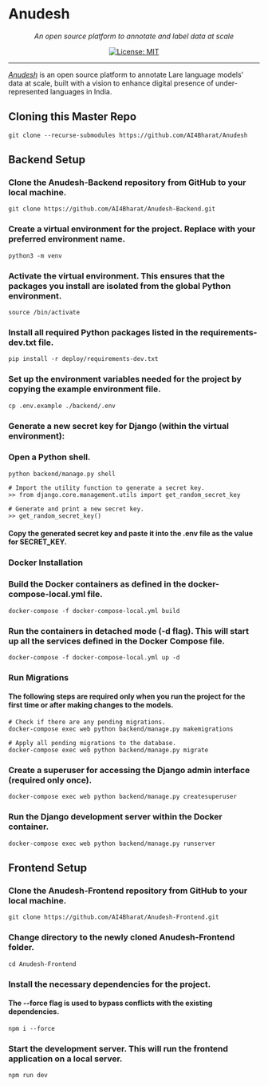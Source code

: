 # Anudesh

<p align="center">
    <em>An open source platform to annotate and label data at scale</em>
</p>


<p align="center">
    <a href="https://opensource.org/licenses/MIT" target="_blank">
        <img src="https://img.shields.io/badge/License-MIT-green.svg" alt="License: MIT">
    </a>
</p>

***

*[Anudesh](http://Anudesh.ai4bharat.org/)* is an open source platform to annotate Lare language models' data at scale, built with a vision to enhance digital presence of under-represented languages in India.

## Cloning this Master Repo
    git clone --recurse-submodules https://github.com/AI4Bharat/Anudesh

## Backend Setup

### Clone the Anudesh-Backend repository from GitHub to your local machine.
    git clone https://github.com/AI4Bharat/Anudesh-Backend.git
            
### Create a virtual environment for the project. Replace  with your preferred environment name.
    python3 -m venv 

### Activate the virtual environment. This ensures that the packages you install are isolated from the global Python environment.
    source /bin/activate

### Install all required Python packages listed in the requirements-dev.txt file.
    pip install -r deploy/requirements-dev.txt

### Set up the environment variables needed for the project by copying the example environment file.
    cp .env.example ./backend/.env

### Generate a new secret key for Django (within the virtual environment):
### Open a Python shell.
    python backend/manage.py shell

    # Import the utility function to generate a secret key.
    >> from django.core.management.utils import get_random_secret_key

    # Generate and print a new secret key.
    >> get_random_secret_key()

#### Copy the generated secret key and paste it into the .env file as the value for SECRET_KEY.

### Docker Installation
### Build the Docker containers as defined in the docker-compose-local.yml file.
    docker-compose -f docker-compose-local.yml build

### Run the containers in detached mode (-d flag). This will start up all the services defined in the Docker Compose file.
    docker-compose -f docker-compose-local.yml up -d

### Run Migrations
#### The following steps are required only when you run the project for the first time or after making changes to the models.

    # Check if there are any pending migrations.
    docker-compose exec web python backend/manage.py makemigrations 

    # Apply all pending migrations to the database.
    docker-compose exec web python backend/manage.py migrate

### Create a superuser for accessing the Django admin interface (required only once).
    docker-compose exec web python backend/manage.py createsuperuser

### Run the Django development server within the Docker container.
    docker-compose exec web python backend/manage.py runserver

## Frontend Setup

### Clone the Anudesh-Frontend repository from GitHub to your local machine.
    git clone https://github.com/AI4Bharat/Anudesh-Frontend.git

### Change directory to the newly cloned Anudesh-Frontend folder.
    cd Anudesh-Frontend

### Install the necessary dependencies for the project. 
#### The --force flag is used to bypass conflicts with the existing dependencies.
    npm i --force

### Start the development server. This will run the frontend application on a local server.
    npm run dev
